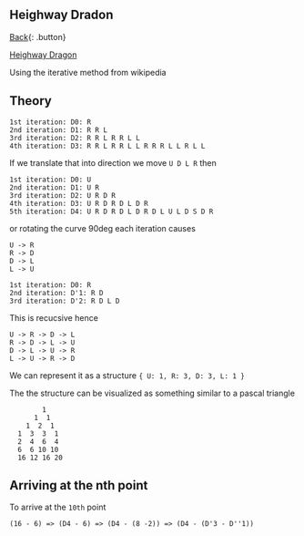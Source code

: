 ## Heighway Dradon

[Back](./math-research.md){: .button}

[Heighway Dragon](https://en.wikipedia.org/wiki/Dragon_curve)

Using the iterative method from wikipedia

## Theory

```
1st iteration: D0: R
2nd iteration: D1: R R L
3rd iteration: D2: R R L R R L L
4th iteration: D3: R R L R R L L R R R L L R L L
```

If we translate that into direction we move `U D L R` then

```
1st iteration: D0: U
2nd iteration: D1: U R
3rd iteration: D2: U R D R
4th iteration: D3: U R D R D L D R
5th iteration: D4: U R D R D L D R D L U L D S D R
```

or rotating the curve 90deg each iteration causes

```
U -> R
R -> D
D -> L
L -> U
```

```
1st iteration: D0: R
2nd iteration: D'1: R D
3rd iteration: D'2: R D L D
```

This is recucsive hence

```
U -> R -> D -> L
R -> D -> L -> U
D -> L -> U -> R
L -> U -> R -> D
```

We can represent it as a structure `{ U: 1, R: 3, D: 3, L: 1 }`

The the structure can be visualized as something similar to a pascal triangle 
```
        1
      1  1
    1  2  1
  1  3  3  1
  2  4  6  4
  6  6 10 10
  16 12 16 20
```

## Arriving at the nth point

To arrive at the `10th` point

`(16 - 6) => (D4 - 6) => (D4 - (8 -2)) => (D4 - (D'3 - D''1))`
